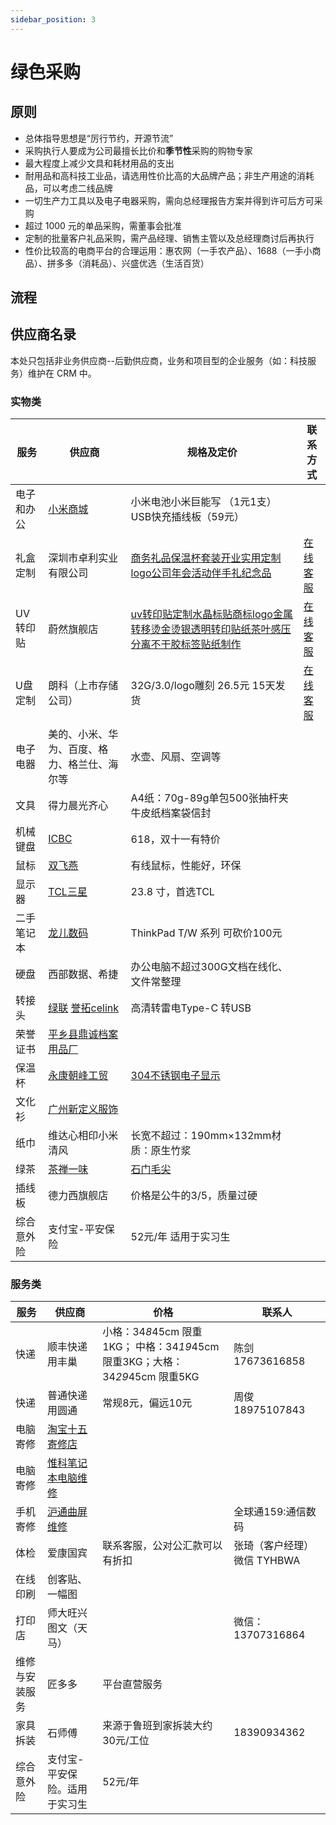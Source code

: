 ```yaml
---
sidebar_position: 3
---
```


# 绿色采购

## 原则

* 总体指导思想是“厉行节约，开源节流”
* 采购执行人要成为公司最擅长比价和**季节性**采购的购物专家
* 最大程度上减少文具和耗材用品的支出
* 耐用品和高科技工业品，请选用性价比高的大品牌产品；非生产用途的消耗品，可以考虑二线品牌
* 一切生产力工具以及电子电器采购，需向总经理报告方案并得到许可后方可采购
* 超过 1000 元的单品采购，需董事会批准
* 定制的批量客户礼品采购，需产品经理、销售主管以及总经理商讨后再执行
* 性价比较高的电商平台的合理运用：惠农网（一手农产品）、1688（一手小商品）、拼多多（消耗品）、兴盛优选（生活百货）


## 流程

## 供应商名录

本处只包括非业务供应商--后勤供应商，业务和项目型的企业服务（如：科技服务）维护在 CRM 中。

### 实物类

| 服务       | 供应商                                                       | 规格及定价                                                   | 联系方式                                                     |
| ---------- | ------------------------------------------------------------ | ------------------------------------------------------------ | ------------------------------------------------------------ |
| 电子和办公 | [小米商城](https://www.mi.com/index.html)                    | 小米电池小米巨能写 （1元1支）USB快充插线板（59元）           |                                                              |
| 礼盒定制   | 深圳市卓利实业有限公司                                       | [商务礼品保温杯套装开业实用定制logo公司年会活动伴手礼纪念品](https://detail.1688.com/offer/619135423847.html?__newoffer__=1&spm=a360q.8274423.0.0.49c84c9aZoeI0b) | [在线客服](https://amos.alicdn.com/getcid.aw?spm=a261y.23963524.774504306057.10.6f65284eMdcghl&v=3&site=cnalichn&groupid=0&s=1&charset=utf-8&uid=卓利实业有限公司) |
| UV转印贴   | 蔚然旗舰店                                                   | [uv转印贴定制水晶标贴商标logo金属转移烫金烫银透明转印贴纸茶叶感压分离不干胶标签贴纸制作](https://detail.tmall.com/item.htm?id=655121468048&skuId=4729222852200) | [在线客服](https://amos.alicdn.com/getcid.aw?spm=a1z09.2.0.0.26822e8dWBkSt1&v=3&groupid=0&s=1&charset=utf-8&uid=蔚然旗舰店&site=cntaobao&fromid=cntaobaomorningx1983) |
| U盘定制    | 朗科（上市存储公司）                                         | 32G/3.0/logo雕刻 26.5元 15天发货                             | [在线客服](http://usb.netac.com.cn/index.html)               |
| 电子电器   | 美的、小米、华为、百度、格力、格兰仕、海尔等                 | 水壶、风扇、空调等                                           |                                                              |
| 文具       | 得力晨光齐心                                                 | A4纸：70g-89g单包500张抽杆夹牛皮纸档案袋信封                 |                                                              |
| 机械键盘   | [ICBC](https://ikbc.tmall.com/)                              | 618，双十一有特价                                            |                                                              |
| 鼠标       | [双飞燕](https://shuangfeiyan.tmall.com/)                    | 有线鼠标，性能好，环保                                       |                                                              |
| 显示器     | [TCL](https://item.jd.com/100013604258.html)[三星](https://samsungxsq.tmall.com/) | 23.8 寸，首选TCL                                             |                                                              |
| 二手笔记本 | [龙儿数码](https://x41t.taobao.com/)                         | ThinkPad T/W 系列 可砍价100元                                |                                                              |
| 硬盘       | 西部数据、希捷                                               | 办公电脑不超过300G文档在线化、文件常整理                     |                                                              |
| 转接头     | [绿联](https://greenconnection.tmall.com/) [誉拓](https://yutuo.tmall.com/)[celink](https://ce-link.tmall.com/) | 高清转雷电Type-C 转USB                                       |                                                              |
| 荣誉证书   | [平乡县鼎诚档案用品厂](https://qr.1688.com/share.html?secret=hlnSli00) |                                                              |                                                              |
| 保温杯     | [永康朝峰工贸](https://chaofengcup.1688.com/)                | [304不锈钢电子显示](https://detail.1688.com/offer/616907775658.html) |                                                              |
| 文化衫     | [广州新定义服饰](https://detail.1688.com/offer/620143923299.html) |                                                              |                                                              |
| 纸巾       | 维达心相印小米清风                                           | 长宽不超过：190mm×132mm材质：原生竹浆                        |                                                              |
| 绿茶       | [茶禅一味](https://shop396021896.taobao.com/)                | [石门毛尖](https://item.taobao.com/item.htm?id=549264600968) |                                                              |
| 插线板     | 德力西旗舰店                                                 | 价格是公牛的3/5，质量过硬                                    |                                                              |
| 综合意外险 | 支付宝-平安保险                                              | 52元/年 适用于实习生                                         |                                                              |

### 服务类

| **服务**       | **供应商**                                              | **价格**                                                     | **联系人**                     |
| -------------- | ------------------------------------------------------- | ------------------------------------------------------------ | ------------------------------ |
| 快递           | 顺丰快递用丰巢                                          | 小格：34*8*45cm 限重1KG； 中格：34*19*45cm 限重3KG；大格：34*29*45cm 限重5KG | 陈剑 17673616858                |
| 快递           | 普通快递用圆通                                          | 常规8元，偏远10元                                            | 周俊 18975107843               |
| 电脑寄修       | [淘宝十五寄修店](https://15weixiu.taobao.com/)          |                                                              |                                |
| 电脑寄修       | [惟科笔记本电脑维修](https://shop500846948.taobao.com/) |                                                              |                                |
| 手机寄修       | [沪通曲屏维修](https://shop71823698.taobao.com/)        |                                                              | 全球通159:通信数码             |
| 体检           | 爱康国宾                                                | 联系客服，公对公汇款可以有折扣                               | 张琦（客户经理）   微信 TYHBWA |
| 在线印刷           | 创客贴、一幅图                                                |                                |  |
| 打印店         | 师大旺兴图文（天马）                                    |                                                              | 微信： 13707316864             |
| 维修与安装服务 | 匠多多                                                  | 平台直营服务                                                 |                                |
| 家具拆装       | 石师傅                                                  | 来源于鲁班到家拆装大约30元/工位                              | 18390934362                    |
| 综合意外险     | 支付宝-平安保险。适用于实习生                           | 52元/年                                                      |                                |




